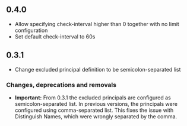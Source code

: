 ## 0.4.0

* Allow specifying check-interval higher than 0 together with no limit configuration
* Set default check-interval to 60s

## 0.3.1

* Change excluded principal definition to be semicolon-separated list

### Changes, deprecations and removals

* **Important:** From 0.3.1 the excluded principals are configured as semicolon-separated list. In previous versions, the principals were
configured using comma-separated list.
This fixes the issue with Distinguish Names, which were wrongly separated by the comma.